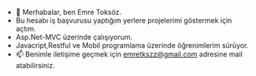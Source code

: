 - 👋 Merhabalar, ben Emre Toksöz.
-  Bu hesabı iş başvurusu yaptığım yerlere projelerimi göstermek için açtım.
-  Asp.Net-MVC üzerinde çalışıyorum.
-  Javacript,Restful ve Mobil programlama üzerinde öğrenimlerim sürüyor.
- 📫 Benimle iletişime geçmek için emretkszz@gmail.com adresine mail atabilirsiniz.
